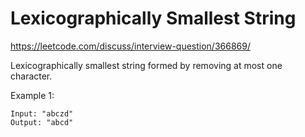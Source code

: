 # Lexicographically Smallest String

https://leetcode.com/discuss/interview-question/366869/

Lexicographically smallest string formed by removing at most one character.

Example 1:

    Input: "abczd"
    Output: "abcd"
